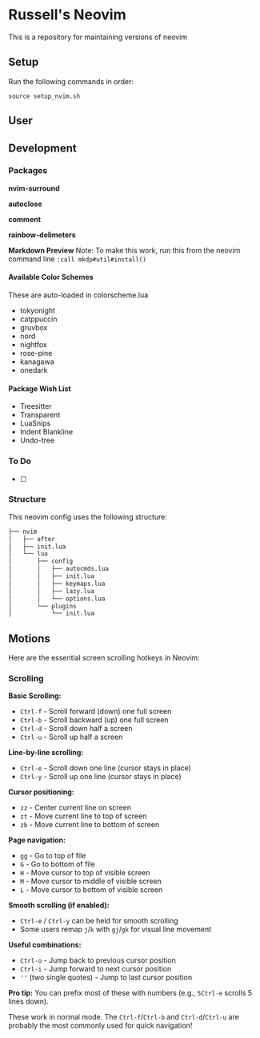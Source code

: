 # Russell's Neovim

This is a repository for maintaining versions of neovim

## Setup
Run the following commands in order:

`source setup_nvim.sh`

## User

## Development

### Packages

**nvim-surround**

**autoclose**

**comment**

**rainbow-delimeters**

**Markdown Preview**
Note: To make this work, run this from the neovim command line
`:call mkdp#util#install()`

#### Available Color Schemes
These are auto-loaded in colorscheme.lua
 - tokyonight
 - catppuccin
 - gruvbox
 - nord
 - nightfox
 - rose-pine
 - kanagawa
 - onedark

#### Package Wish List
 - Treesitter
 - Transparent
 - LuaSnips
 - Indent Blankline
 - Undo-tree

### To Do
- [ ]

### Structure
This neovim config uses the following structure:
```bash
├── nvim
│   ├── after
│   ├── init.lua
│   └── lua
│       ├── config
│       │   ├── autocmds.lua
│       │   ├── init.lua
│       │   ├── keymaps.lua
│       │   ├── lazy.lua
│       │   └── options.lua
│       └── plugins
│           └── init.lua
```

## Motions
Here are the essential screen scrolling hotkeys in Neovim:

### Scrolling
**Basic Scrolling:**
- `Ctrl-f` - Scroll forward (down) one full screen
- `Ctrl-b` - Scroll backward (up) one full screen
- `Ctrl-d` - Scroll down half a screen
- `Ctrl-u` - Scroll up half a screen

**Line-by-line scrolling:**
- `Ctrl-e` - Scroll down one line (cursor stays in place)
- `Ctrl-y` - Scroll up one line (cursor stays in place)

**Cursor positioning:**
- `zz` - Center current line on screen
- `zt` - Move current line to top of screen
- `zb` - Move current line to bottom of screen

**Page navigation:**
- `gg` - Go to top of file
- `G` - Go to bottom of file
- `H` - Move cursor to top of visible screen
- `M` - Move cursor to middle of visible screen
- `L` - Move cursor to bottom of visible screen

**Smooth scrolling (if enabled):**
- `Ctrl-e` / `Ctrl-y` can be held for smooth scrolling
- Some users remap `j`/`k` with `gj`/`gk` for visual line movement

**Useful combinations:**
- `Ctrl-o` - Jump back to previous cursor position
- `Ctrl-i` - Jump forward to next cursor position
- `''` (two single quotes) - Jump to last cursor position

**Pro tip:** You can prefix most of these with numbers (e.g., `5Ctrl-e` scrolls 5 lines down).

These work in normal mode. The `Ctrl-f`/`Ctrl-b` and `Ctrl-d`/`Ctrl-u` are probably the most commonly used for quick navigation!
